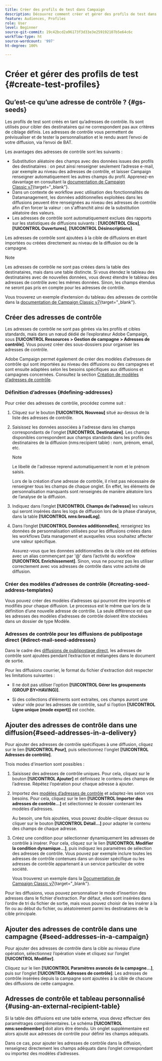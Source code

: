 ```yaml
---
title: Créer des profils de test dans Campaign
description: Découvrez comment créer et gérer des profils de test dans Adobe Campaign.
feature: Audiences, Profiles
role: User
level: Beginner
source-git-commit: 19c42bcd2a96173f3d33e3e259192107b5e64c6c
workflow-type: ht
source-wordcount: '997'
ht-degree: 100%

---
```


# Créer et gérer des profils de test {#create-test-profiles}

## Qu’est-ce qu’une adresse de contrôle ? {#gs-seeds}

Les profils de test sont créés en tant qu’adresses de contrôle. Ils sont utilisés pour cibler des destinataires qui ne correspondent pas aux critères de ciblage définis. Les adresses de contrôle vous permettent de prévisualiser et de tester la personnalisation et le rendu avant l’envoi de votre diffusion, via l’envoi de BAT.

Les avantages des adresses de contrôle sont les suivants :

* Substitution aléatoire des champs avec des données issues des profils des destinataires : on peut ainsi renseigner seulement l’adresse e-mail, par exemple au niveau des adresses de contrôle, et laisser Campaign renseigner automatiquement les autres champs du profil. Apprenez-en davantage en consultant la [documentation de Campaign Classic v7](https://experienceleague.adobe.com/docs/campaign-classic/using/sending-messages/using-seed-addresses/use-case--selecting-seed-addresses-on-criteria.html?lang=fr){target="_blank"}.
* Dans un contexte de workflow avec utilisation des fonctionnalités de Datamanagement, les données additionnelles exploitées dans les diffusions peuvent être renseignées au niveau des adresses de contrôle afin d&#39;en forcer la valeur : on s&#39;affranchit ainsi de la substitution aléatoire des valeurs.
* Les adresses de contrôle sont automatiquement exclues des rapports sur les statistiques de diffusions suivants : **[!UICONTROL Clics]**, **[!UICONTROL Ouvertures]**, **[!UICONTROL Désinscriptions]**.

Les adresses de contrôle sont ajoutées à la cible de diffusions en étant importées ou créées directement au niveau de la diffusion ou de la campagne.

>[!NOTE]
>
>Les adresses de contrôle ne sont pas créées dans la table des destinataires, mais dans une table distincte. Si vous étendez le tableau des destinataires avec de nouvelles données, vous devez étendre le tableau des adresses de contrôle avec les mêmes données. Sinon, les champs étendus ne seront pas pris en compte pour les adresses de contrôle.
>
>Vous trouverez un exemple d’extension du tableau des adresses de contrôle dans la [documentation de Campaign Classic v7](https://experienceleague.adobe.com/docs/campaign-classic/using/sending-messages/using-seed-addresses/use-case--selecting-seed-addresses-on-criteria.html?lang=fr){target="_blank"}.



## Créer des adresses de contrôle

Les adresses de contrôle ne sont pas gérées via les profils et cibles standards, mais dans un nœud dédié de l’explorateur Adobe Campaign, sous **[!UICONTROL Ressources > Gestion de campagne > Adresses de contrôle]**. Vous pouvez créer des sous-dossiers pour organiser les adresses de contrôle.

Adobe Campaign permet également de créer des modèles dʼadresses de contrôle qui sont importées au niveau des diffusions ou des campagnes et sont ensuite adaptées selon les besoins spécifiques aux diffusions et campagnes concernées. Consultez la section [Création de modèles dʼadresses de contrôle](#creating-seed-address-templates).

### Définition dʼadresses {#defining-addresses}

Pour créer des adresses de contrôle, procédez comme suit :

1. Cliquez sur le bouton **[!UICONTROL Nouveau]** situé au-dessus de la liste des adresses de contrôle.
1. Saisissez les données associées à l&#39;adresse dans les champs correspondants de l&#39;onglet **[!UICONTROL Destinataire]**. Les champs disponibles correspondent aux champs standards dans les profils des destinataires de la diffusion (nms:recipient table) : nom, prénom, email, etc.

   >[!NOTE]
   >
   >Le libellé de l&#39;adresse reprend automatiquement le nom et le prénom saisis.
   >
   >Lors de la création d’une adresse de contrôle, il n’est pas nécessaire de renseigner tous les champs de chaque onglet. En effet, les éléments de personnalisation manquants sont renseignés de manière aléatoire lors de l’analyse de la diffusion.

1. Indiquez dans l’onglet **[!UICONTROL Champs de l’adresse]** les valeurs qui seront insérées dans les logs de diffusion lors de la phase d’analyse, dans la table **[!UICONTROL nms:broadLog]**.

1. Dans l’onglet **[!UICONTROL Données additionnelles]**, renseignez les données de personnalisation utilisées pour les diffusions créées dans les workflows Data management et auxquelles vous souhaitez affecter une valeur spécifique.

   Assurez-vous que les données additionnelles de la cible ont été définies avec un alias commençant par &#39;@&#39; dans l’activité du workflow **[!UICONTROL Enrichissement]**. Sinon, vous ne pourrez pas les utiliser correctement avec vos adresses de contrôle dans votre activité de diffusion.

### Créer des modèles d’adresses de contrôle {#creating-seed-address-templates}

Vous pouvez créer des modèles d’adresses qui pourront être importés et modifiés pour chaque diffusion. Le processus est le même que lors de la définition d’une nouvelle adresse de contrôle. La seule différence est que les adresses des modèles d’adresses de contrôle doivent être stockées dans un dossier de type Modèle.

### Adresses de contrôle pour les diffusions de publipostage direct {#direct-mail-seed-addresses}

Dans le cadre des [diffusions de publipostage direct](../send/direct-mail.md), les adresses de contrôle sont ajoutées pendant l’extraction et mélangées dans le document de sortie.

Pour les diffusions courrier, le format du fichier d&#39;extraction doit respecter les limitations suivantes :

* Il ne doit pas utiliser l&#39;option **[!UICONTROL Gérer les groupements (GROUP BY+HAVING)]**.

* Si des collections d’éléments sont extraites, ces champs auront une valeur vide pour les adresses de contrôle, sauf si l’option **[!UICONTROL Ligne unique (mode expert)]** est cochée.

## Ajouter des adresses de contrôle dans une diffusion{#seed-addresses-in-a-delivery}

Pour ajouter des adresses de contrôle spécifiques à une diffusion, cliquez sur le lien **[!UICONTROL Pour]**, puis sélectionnez l&#39;onglet **[!UICONTROL Adresses de contrôle]**.

Trois modes d&#39;insertion sont possibles :

1. Saisissez des adresses de contrôle uniques.  Pour cela, cliquez sur le bouton **[!UICONTROL Ajouter]** et définissez le contenu des champs de l’adresse. Répétez l’opération pour chaque adresse à ajouter.

1. Importez des [modèles d’adresses de contrôle](#creating-seed-address-template) et adaptez-les selon vos besoins. Pour cela, cliquez sur le lien **[!UICONTROL Importer des adresses de contrôle...]** et sélectionnez le dossier contenant les modèles d’adresses.

   Au besoin, une fois ajoutées, vous pouvez double-cliquer dessus ou cliquer sur le bouton **[!UICONTROL Détail...]** pour adapter le contenu des champs de chaque adresse.

1. Créez une condition pour sélectionner dynamiquement les adresses de contrôle à insérer. Pour cela, cliquez sur le lien **[!UICONTROL Modifier la condition dynamique...]**, puis indiquez les paramètres de sélection des adresses de contrôle. Vous pouvez par exemple inclure toutes les adresses de contrôle contenues dans un dossier spécifique ou les adresses de contrôle appartenant à un service particulier de votre société.

   Vous trouverez un exemple dans la [Documentation de Campaign Classic v7](https://experienceleague.adobe.com/docs/campaign-classic/using/sending-messages/using-seed-addresses/use-case--selecting-seed-addresses-on-criteria.html?lang=fr){target="_blank"}.

Pour les diffusions, vous pouvez personnaliser le mode d’insertion des adresses dans le fichier d’extraction. Par défaut, elles sont insérées dans l’ordre de tri du fichier de sortie, mais vous pouvez choisir de les insérer à la fin ou au début du fichier, ou aléatoirement parmi les destinataires de la cible principale.

## Ajouter des adresses de contrôle dans une campagne {#seed-addresses-in-a-campaign}

Pour ajouter des adresses de contrôle dans la cible au niveau d’une opération, sélectionnez l’opération visée et cliquez sur l’onglet **[!UICONTROL Modifier]**.

Cliquez sur le lien **[!UICONTROL Paramètres avancés de la campagne...]**, puis sur l’onglet **[!UICONTROL Adresses de contrôle]**. Les adresses de contrôle insérées depuis la campagne sont ajoutées à la cible de chacune des diffusions de cette campagne.

## Adresses de contrôle et tableau personnalisé {#using-an-external-recipient-table}

Si la table des diffusions est une table externe, vous devez effectuer des paramétrages complémentaires. Le schéma **[!UICONTROL nms:seedmember]** doit alors être étendu. Un onglet supplémentaire est alors ajouté aux adresses de contrôle pour définir les champs adéquats.

Dans ce cas, pour ajouter les adresses de contrôle dans la diffusion, renseignez directement les champs adéquats dans l’onglet correspondant ou importez des modèles d’adresses.

<!--The **nms:seedMember** schema extension is [this section](../../configuration/using/seed-addresses.md).-->

